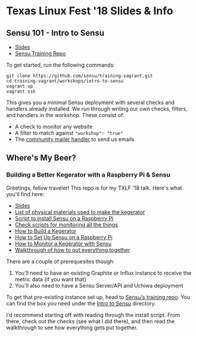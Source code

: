 # Texas Linux Fest '18 Slides & Info

## Sensu 101 - Intro to Sensu

* [Slides](introToSensu.pdf)
* [Sensu Training Repo](https://github.com/sensu/training-vagrant)

To get started, run the following commands:

```shell
git clone https://github.com/sensu/training-vagrant.git
cd training-vagrant/workshops/intro-to-sensu
vagrant up
vagrant ssh
```

This gives you a minimal Sensu deployment with several checks and handlers already installed. We run through writing our own checks, filters, and handlers in the workshop. These consist of:

* A check to monitor any website
* A filter to match against `"workshop": "true"`
* The [community mailer handler](https://github.com/sensu-plugins/sensu-plugins-mailer) to send us emails

## Where's My Beer?

### Building a Better Kegerator with a Raspberry Pi & Sensu

Greetings, fellow traveler! This repo is for my TXLF '18 talk. Here's what you'll find here:

* [Slides](https://docs.google.com/presentation/d/1cR6ohRdbzjeQ4bSnECpIHlZrFEvcA2HRwfucQa_Eg88/edit?usp=sharing)
* [List of physical materials used to make the kegerator](MATERIALS.md)
* [Script to install Sensu on a Raspberry Pi](install.sh)
* [Check scripts for monitoring all the things](https://github.com/asachs01/sensu-plugins-rpi-sensors)
* [How to Build a Kegerator](http://aaron.sachs.blog/moving-to-kegging/)
* [How to Set Up Sensu on a Raspberry Pi](https://aaron.sachs.blog/monitoring-my-kegerator-with-sensu/)
* [How to Monitor a Kegerator with Sensu](https://aaron.sachs.blog/monitoring-raspberry-pis-with-sensu/)
* [Walkthrough of how to put everything together](WALKTHROUGH.md)

There are a couple of prerequesites though:
1. You'll need to have an existing Graphite or Influx instance to receive the metric data (if you want that)
2. You'll also need to have a Sensu Server/API and Uchiwa deployment

To get that pre-existing instance set up, head to [Sensu's training repo](https://github.com/sensu/training-vagrant). You can find the box you need under the [Intro to Sensu](https://github.com/sensu/training-vagrant/tree/master/workshops/intro-to-sensu) directory.

I'd recommend starting off with reading through the install script. From there, check out the checks (see what I did there), and then read the walkthrough to see how everything gets put together.
